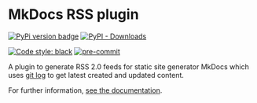 # MkDocs RSS plugin

[![PyPi version badge](https://badgen.net/pypi/v/mkdocs-rss-plugin)](https://pypi.org/project/mkdocs-rss-plugin/)
[![PyPI - Downloads](https://img.shields.io/pypi/dm/mkdocs-rss-plugin)](https://pypi.org/project/mkdocs-rss-plugin/)

[![Code style: black](https://img.shields.io/badge/code%20style-black-000000.svg)](https://github.com/psf/black)
[![pre-commit](https://img.shields.io/badge/pre--commit-enabled-brightgreen?logo=pre-commit&logoColor=white)](https://github.com/pre-commit/pre-commit)

A plugin to generate RSS 2.0 feeds for static site generator MkDocs which uses [git log](https://git-scm.com/docs/git-log) to get latest created and updated content.

For further information, [see the documentation](https://guts.github.io/mkdocs-rss-plugin/).
